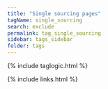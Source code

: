 ```yaml
---
title: "Single sourcing pages"
tagName: single_sourcing
search: exclude
permalink: tag_single_sourcing
sidebar: tags_sidebar
folder: tags
---
```

{% include taglogic.html %}

{% include links.html %}
